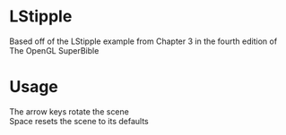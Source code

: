 LStipple
========
Based off of the LStipple example from Chapter 3 in the fourth edition of The OpenGL SuperBible

Usage
=====
The arrow keys rotate the scene			
Space resets the scene to its defaults		
